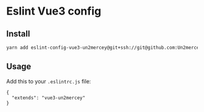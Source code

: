 # Eslint Vue3 config 

## Install

```bash
yarn add eslint-config-vue3-un2mercey@git+ssh://git@github.com:Un2mercey/eslint-config-vue3-un2mercey.git -D
```

## Usage

Add this to your `.eslintrc.js` file:

```
{
  "extends": "vue3-un2mercey"
}
